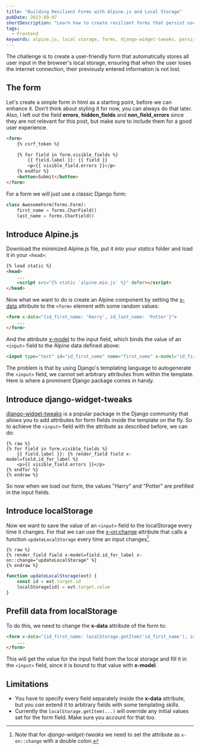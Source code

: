 ```yaml
---
title: "Building Resilient Forms with Alpine.js and Local Storage"
pubDate: 2023-09-07
shortDescription: "Learn how to create resilient forms that persist user input in localStorage using Alpine.js and Django"
tags:
  - Frontend
keywords: alpine.js, local storage, forms, django-widget-tweaks, persistent data
---
```


The challenge is to create a user-friendly form that automatically stores all user input in the browser's local storage,
ensuring that when the user loses the internet connection, their previously entered information is not lost.

## The form

Let's create a simple form in html as a starting point, before we can enhance it.
Don't think about styling it for now, you can always do that later.
Also, I left out the field **errors**, **hidden_fields** and **non_field_errors** since they are not relevant for this post, but make sure to include them for a good user experience.

```html
<form>
    {% csrf_token %}

    {% for field in form.visible_fields %}
        {{ field.label }}: {{ field }}
        <p>{{ visible_field.errors }}</p>
    {% endfor %}
    <button>Submit</button>
</form>
```

For a form we will just use a classic Django form:

```python
class AwesomeForm(forms.Form):
    first_name = forms.CharField()
    last_name = forms.CharField()
```

## Introduce Alpine.js

Download the minimized Alpine.js file, put it into your *statics* folder and load it in your `<head>`:

```html
{% load static %}
<head>
    ...
    <script src="{% static 'alpine.min.js' %}" defer></script>
</head>
```

Now what we want to do is create an Alpine component by setting the [x-data](https://alpinejs.dev/directives/data) attribute to the `<form>` element with some random values:

```html
<form x-data="{id_first_name: 'Harry', id_last_name: 'Potter'}">
    ...
</form>
```

And the attribute [x-model](https://alpinejs.dev/directives/model) to the input field, which binds the value of an `<input>` field to the Alpine data defined above:

```html
<input type="text" id="id_first_name" name="first_name" x-model="id_first_name">
```

The problem is that by using Django's templating language to autogenerate the `<input>` field,
we cannot set arbitrary attributes from within the template.
Here is where a prominent Django package comes in handy.

## Introduce django-widget-tweaks

[django-widget-tweaks](https://github.com/jazzband/django-widget-tweaks#django-widget-tweaks) is a popular package in the Django community that allows you to add attributes for form fields inside the template on the fly.
So to achieve the `<input>` field with the attribute as described before, we can do:

```jinja
{% raw %}
{% for field in form.visible_fields %}
    {{ field.label }}: {% render_field field x-model=field.id_for_label %}
    <p>{{ visible_field.errors }}</p>
{% endfor %}
{% endraw %}
```

So now when we load our form, the values "Harry" and "Potter" are prefilled in the input fields.

## Introduce localStorage

Now we want to save the value of an `<input>` field to the localStorage every time it changes.
For that we can use the [x-on:change](https://alpinejs.dev/directives/on) attribute that calls a function `updateLocalStorage` every time an input changes[^onchange].

```jinja
{% raw %}
{% render_field field x-model=field.id_for_label x-on::change="updateLocalStorage" %}
{% endraw %}
```

```javascript
function updateLocalStorage(evt) {
    const id = evt.target.id
    localStorage[id] = evt.target.value
}
```

## Prefill data from localStorage

To do this, we need to change the **x-data** attribute of the form to:

```html
<form x-data="{id_first_name: localStorage.getItem('id_first_name'), id_last_name: localStorage.getItem('id_last_name')}">
    ...
</form>
```

This will get the value for the input field from the local storage and fill it in the `<input>` field, since it is bound to that value with **x-model**.

## Limitations

* You have to specify every field separately inside the **x-data** attribute, but *you can* extend it to arbitrary fields with some templating skills.
* Currently the `localStorage.getItem(...)` will override any initial values set for the form field. Make sure you account for that too.

[^onchange]: Note that for *django-widget-tweaks* we need to set the attribute as `x-on::change` with a double colon.
